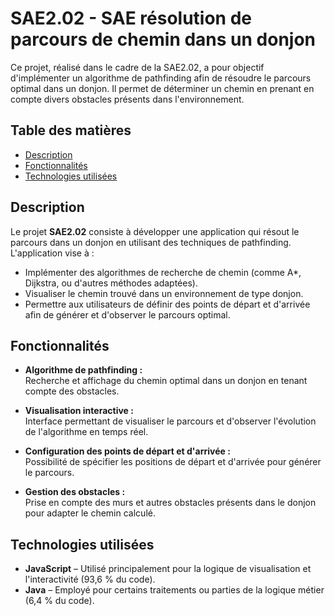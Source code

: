 # SAE2.02 - SAE résolution de parcours de chemin dans un donjon

Ce projet, réalisé dans le cadre de la SAE2.02, a pour objectif d'implémenter un algorithme de pathfinding afin de résoudre le parcours optimal dans un donjon. Il permet de déterminer un chemin en prenant en compte divers obstacles présents dans l'environnement.

## Table des matières

- [Description](#description)
- [Fonctionnalités](#fonctionnalités)
- [Technologies utilisées](#technologies-utilisées)

## Description

Le projet **SAE2.02** consiste à développer une application qui résout le parcours dans un donjon en utilisant des techniques de pathfinding. L'application vise à :
- Implémenter des algorithmes de recherche de chemin (comme A*, Dijkstra, ou d'autres méthodes adaptées).
- Visualiser le chemin trouvé dans un environnement de type donjon.
- Permettre aux utilisateurs de définir des points de départ et d'arrivée afin de générer et d'observer le parcours optimal.

## Fonctionnalités

- **Algorithme de pathfinding :**  
  Recherche et affichage du chemin optimal dans un donjon en tenant compte des obstacles.

- **Visualisation interactive :**  
  Interface permettant de visualiser le parcours et d'observer l'évolution de l'algorithme en temps réel.

- **Configuration des points de départ et d'arrivée :**  
  Possibilité de spécifier les positions de départ et d'arrivée pour générer le parcours.

- **Gestion des obstacles :**  
  Prise en compte des murs et autres obstacles présents dans le donjon pour adapter le chemin calculé.

## Technologies utilisées

- **JavaScript** – Utilisé principalement pour la logique de visualisation et l'interactivité (93,6 % du code).
- **Java** – Employé pour certains traitements ou parties de la logique métier (6,4 % du code).
